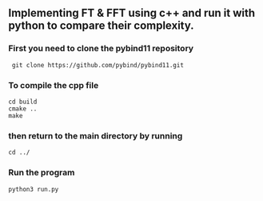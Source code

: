 ## Implementing FT & FFT using c++ and run it with python to compare their complexity.

### First you need to clone the pybind11 repository
``` git clone https://github.com/pybind/pybind11.git```

### To compile the cpp file

```
cd build
cmake ..
make
```

### then return to the main directory by running
``` cd ../ ```

### Run the program
``` python3 run.py ```
